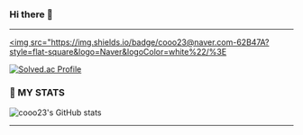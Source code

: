 ### Hi there 👋
---
<a href="mailto:cooo23@naver.com" target="_black"><img src="https://img.shields.io/badge/cooo23@naver.com-62B47A?style=flat-square&logo=Naver&logoColor=white%22/%3E</a>

[![Solved.ac Profile](http://mazassumnida.wtf/api/v2/generate_badge?boj=cooo23)](https://solved.ac/cooo23/)


### 💪 MY STATS
![cooo23's GitHub stats](https://github-readme-stats.vercel.app/api?username=cooo23&theme=tokyonight&show_icons=true)
<hr>

<!--
cooo23/cooo23 is a ✨ special ✨ repository because its README.md (this file) appears on your GitHub profile.

Here are some ideas to get you started:

- 🔭 I’m currently working on ...
- 🌱 I’m currently learning ...
- 👯 I’m looking to collaborate on ...
- 🤔 I’m looking for help with ...
- 💬 Ask me about ...
- 📫 How to reach me: ...
- 😄 Pronouns: ...
- ⚡ Fun fact: ...
-->

